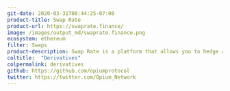 ```yaml
---
git-date: 2020-03-31T08:44:25-07:00
product-title: Swap Rate
product-url: https://swaprate.finance/
image: /images/output_md/swaprate.finance.png
ecosystem: ethereum
filter: Swaps
product-description: Swap Rate is a platform that allows you to hedge against or get the best out of interest rate fluctuations on DeFi lending protocols. [Interview with founder of Opium Protocol](/swaprate).
coltitle:  "Derivatives"
colpermalink: derivatives
github: https://github.com/opiumprotocol
twitter: https://twitter.com/Opium_Network
---
```

